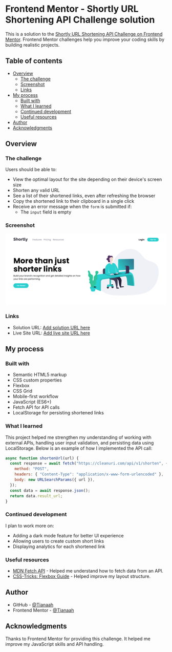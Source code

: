 # Frontend Mentor - Shortly URL Shortening API Challenge solution

This is a solution to the [Shortly URL Shortening API Challenge on Frontend Mentor](https://www.frontendmentor.io/challenges/url-shortening-api-landing-page-2ce3ob-G). Frontend Mentor challenges help you improve your coding skills by building realistic projects.

## Table of contents

- [Overview](#overview)
  - [The challenge](#the-challenge)
  - [Screenshot](#screenshot)
  - [Links](#links)
- [My process](#my-process)
  - [Built with](#built-with)
  - [What I learned](#what-i-learned)
  - [Continued development](#continued-development)
  - [Useful resources](#useful-resources)
- [Author](#author)
- [Acknowledgments](#acknowledgments)

## Overview

### The challenge

Users should be able to:

- View the optimal layout for the site depending on their device's screen size
- Shorten any valid URL
- See a list of their shortened links, even after refreshing the browser
- Copy the shortened link to their clipboard in a single click
- Receive an error message when the `form` is submitted if:
  - The `input` field is empty

### Screenshot

![](./images/FireShot%20Capture%20013%20-%20Shortly%20URL%20Shortening%20API%20-%20[127.0.0.1].png)

### Links

- Solution URL: [Add solution URL here](https://github.com/Tianaah/url-shortening-api-master)
- Live Site URL: [Add live site URL here](http://127.0.0.1:5500/)

## My process

### Built with

- Semantic HTML5 markup
- CSS custom properties
- Flexbox
- CSS Grid
- Mobile-first workflow
- JavaScript (ES6+)
- Fetch API for API calls
- LocalStorage for persisting shortened links

### What I learned

This project helped me strengthen my understanding of working with external APIs, handling user input validation, and persisting data using LocalStorage. Below is an example of how I implemented the API call:

```js
async function shortenUrl(url) {
  const response = await fetch("https://cleanuri.com/api/v1/shorten", {
    method: "POST",
    headers: { "Content-Type": "application/x-www-form-urlencoded" },
    body: new URLSearchParams({ url }),
  });
  const data = await response.json();
  return data.result_url;
}
```

### Continued development

I plan to work more on:

- Adding a dark mode feature for better UI experience
- Allowing users to create custom short links
- Displaying analytics for each shortened link

### Useful resources

- [MDN Fetch API](https://developer.mozilla.org/en-US/docs/Web/API/Fetch_API) - Helped me understand how to fetch data from an API.
- [CSS-Tricks: Flexbox Guide](https://css-tricks.com/snippets/css/a-guide-to-flexbox/) - Helped improve my layout structure.

## Author

- GitHub - [@Tianaah](https://github.com/Tianaah)
- Frontend Mentor - [@Tianaah](https://www.frontendmentor.io/profile/Tianaah)

## Acknowledgments

Thanks to Frontend Mentor for providing this challenge. It helped me improve my JavaScript skills and API handling.
